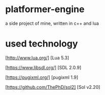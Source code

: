 # platformer-engine
a side project of mine, written in c++ and lua

# used technology
[http://www.lua.org/] [Lua 5.3]

[https://www.libsdl.org/] [SDL 2.0.9]

[https://pugixml.org/] [pugixml 1.9]

[https://github.com/ThePhD/sol2] [Sol v2.20]
